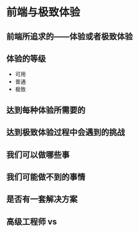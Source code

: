 # 前端与极致体验

## 前端所追求的——体验或者极致体验

## 体验的等级

* 可用
* 普通
* 极致

## 达到每种体验所需要的

## 达到极致体验过程中会遇到的挑战

## 我们可以做哪些事

## 我们可能做不到的事情

## 是否有一套解决方案

## 高级工程师 vs 